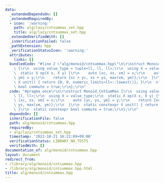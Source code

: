 ```yaml
---
data:
  _extendedDependsOn: []
  _extendedRequiredBy:
  - icon: ':warning:'
    path: alg/lazy/cntsummax_set.hpp
    title: alg/lazy/cntsummax_set.hpp
  _extendedVerifiedWith: []
  _isVerificationFailed: false
  _pathExtension: hpp
  _verificationStatusIcon: ':warning:'
  attributes:
    links: []
  bundledCode: "#line 2 \"alg/monoid/cntsummax.hpp\"\n\r\nstruct Monoid_CntSumMax\
    \ {\r\n  using value_type = tuple<ll, ll, ll>;\r\n  using X = value_type;\r\n\
    \  static X op(X x, X y) {\r\n    auto [xc, xs, xm] = x;\r\n    auto [yc, ys,\
    \ ym] = y;\r\n    return {xc + yc, xs + ys, max(xm, ym)};\r\n  }\r\n  static constexpr\
    \ X unit() { return {0, 0, numeric_limits<ll>::lowest()}; }\r\n  static constexpr\
    \ bool commute = true;\r\n};\r\n"
  code: "#pragma once\r\n\r\nstruct Monoid_CntSumMax {\r\n  using value_type = tuple<ll,\
    \ ll, ll>;\r\n  using X = value_type;\r\n  static X op(X x, X y) {\r\n    auto\
    \ [xc, xs, xm] = x;\r\n    auto [yc, ys, ym] = y;\r\n    return {xc + yc, xs +\
    \ ys, max(xm, ym)};\r\n  }\r\n  static constexpr X unit() { return {0, 0, numeric_limits<ll>::lowest()};\
    \ }\r\n  static constexpr bool commute = true;\r\n};\r\n"
  dependsOn: []
  isVerificationFile: false
  path: alg/monoid/cntsummax.hpp
  requiredBy:
  - alg/lazy/cntsummax_set.hpp
  timestamp: '2022-10-21 16:22:09+09:00'
  verificationStatus: LIBRARY_NO_TESTS
  verifiedWith: []
documentation_of: alg/monoid/cntsummax.hpp
layout: document
redirect_from:
- /library/alg/monoid/cntsummax.hpp
- /library/alg/monoid/cntsummax.hpp.html
title: alg/monoid/cntsummax.hpp
---
```

